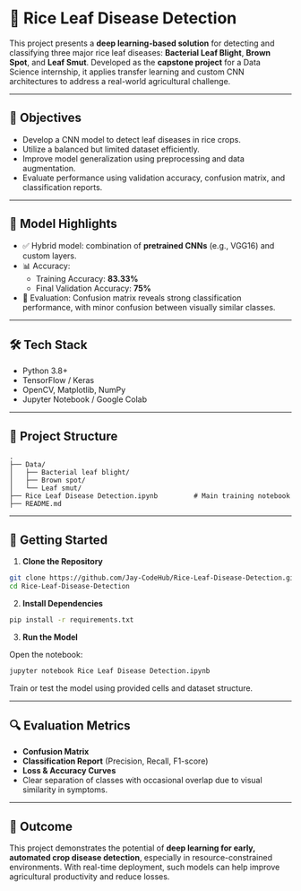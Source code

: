 # 🌾 Rice Leaf Disease Detection

This project presents a **deep learning-based solution** for detecting and classifying three major rice leaf diseases: **Bacterial Leaf Blight**, **Brown Spot**, and **Leaf Smut**. Developed as the **capstone project** for a Data Science internship, it applies transfer learning and custom CNN architectures to address a real-world agricultural challenge.

---

## 🎯 Objectives

- Develop a CNN model to detect leaf diseases in rice crops.
- Utilize a balanced but limited dataset efficiently.
- Improve model generalization using preprocessing and data augmentation.
- Evaluate performance using validation accuracy, confusion matrix, and classification reports.

---

## 🧠 Model Highlights

- ✅ Hybrid model: combination of **pretrained CNNs** (e.g., VGG16) and custom layers.
- 📊 Accuracy:  
  - Training Accuracy: **83.33%**  
  - Final Validation Accuracy: **75%**
- 🧪 Evaluation: Confusion matrix reveals strong classification performance, with minor confusion between visually similar classes.

---

## 🛠️ Tech Stack

- Python 3.8+
- TensorFlow / Keras
- OpenCV, Matplotlib, NumPy
- Jupyter Notebook / Google Colab

---

## 📂 Project Structure

```
.
├── Data/
│   ├── Bacterial leaf blight/
│   ├── Brown spot/
│   └── Leaf smut/
├── Rice Leaf Disease Detection.ipynb         # Main training notebook
├── README.md
```

---

## 🚀 Getting Started

1. **Clone the Repository**

```bash
git clone https://github.com/Jay-CodeHub/Rice-Leaf-Disease-Detection.git
cd Rice-Leaf-Disease-Detection
```

2. **Install Dependencies**

```bash
pip install -r requirements.txt
```

3. **Run the Model**

Open the notebook:

```bash
jupyter notebook Rice Leaf Disease Detection.ipynb
```

Train or test the model using provided cells and dataset structure.

---

## 🔍 Evaluation Metrics

- **Confusion Matrix**
- **Classification Report** (Precision, Recall, F1-score)
- **Loss & Accuracy Curves**
- Clear separation of classes with occasional overlap due to visual similarity in symptoms.

---

## 🌿 Outcome

This project demonstrates the potential of **deep learning for early, automated crop disease detection**, especially in resource-constrained environments. With real-time deployment, such models can help improve agricultural productivity and reduce losses.




